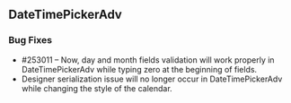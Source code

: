 ## DateTimePickerAdv

### Bug Fixes


* \#253011 – Now, day and month fields validation will work properly in DateTimePickerAdv while typing zero at the beginning of fields.
* Designer serialization issue will no longer occur in DateTimePickerAdv while changing the style of the calendar.